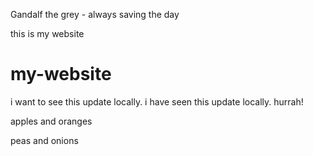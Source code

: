 
Gandalf the grey - always saving the day

this is my website
# my-website
i want to see this update locally.
i have seen this update locally. hurrah!

apples and oranges

peas and onions
